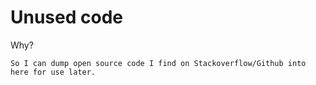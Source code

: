 # Unused code

Why?

`So I can dump open source code I find on Stackoverflow/Github into here for use later.`